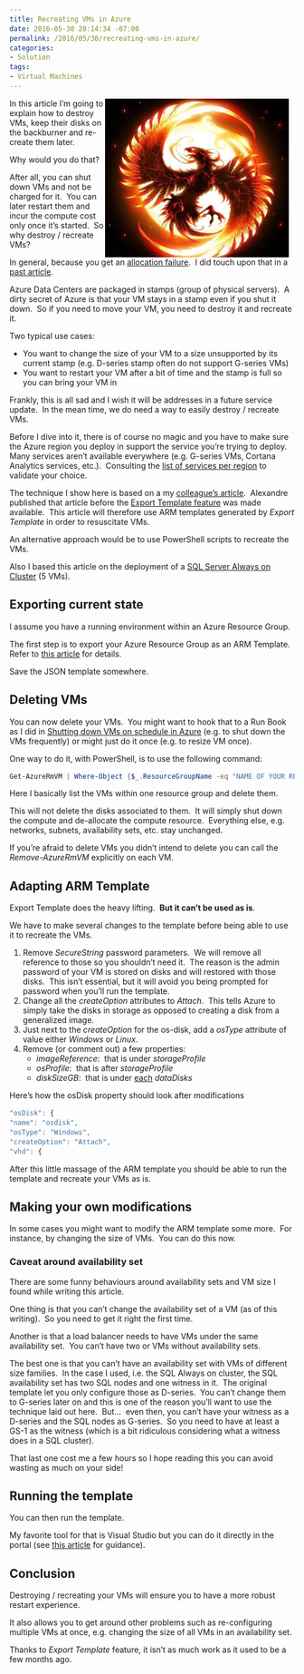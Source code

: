 ```yaml
---
title: Recreating VMs in Azure
date: 2016-05-30 20:14:34 -07:00
permalink: /2016/05/30/recreating-vms-in-azure/
categories:
- Solution
tags:
- Virtual Machines
---
```

<a href="/assets/posts/2016/2/recreating-vms-in-azure/darkphoenix1.jpg"><img style="background-image:none;float:right;padding-top:0;padding-left:0;margin:0 10px 0 0;display:inline;padding-right:0;border:0;" title="From http://www.hdwalls.xyz/" src="/assets/posts/2016/2/recreating-vms-in-azure/darkphoenix1_thumb.jpg" alt="From http://www.hdwalls.xyz/" width="325" height="280" align="right" border="0" /></a>In this article I’m going to explain how to destroy VMs, keep their disks on the backburner and re-create them later.

Why would you do that?

After all, you can shut down VMs and not be charged for it.  You can later restart them and incur the compute cost only once it’s started.  So why destroy / recreate VMs?

In general, because you get an <a href="https://azure.microsoft.com/en-us/blog/allocation-failure-and-remediation/" target="_blank">allocation failure</a>.  I did touch upon that in a <a href="https://vincentlauzon.com/2016/02/05/shutting-down-vms-on-schedule-in-azure/">past article</a>.

Azure Data Centers are packaged in stamps (group of physical servers).  A dirty secret of Azure is that your VM stays in a stamp even if you shut it down.  So if you need to move your VM, you need to destroy it and recreate it.

Two typical use cases:
<ul>
 	<li>You want to change the size of your VM to a size unsupported by its current stamp (e.g. D-series stamp often do not support G-series VMs)</li>
 	<li>You want to restart your VM after a bit of time and the stamp is full so you can bring your VM in</li>
</ul>
Frankly, this is all sad and I wish it will be addresses in a future service update.  In the mean time, we do need a way to easily destroy / recreate VMs.

Before I dive into it, there is of course no magic and you have to make sure the Azure region you deploy in support the service you’re trying to deploy.  Many services aren’t available everywhere (e.g. G-series VMs, Cortana Analytics services, etc.).  Consulting the <a href="https://azure.microsoft.com/en-us/regions/#services" target="_blank">list of services per region</a> to validate your choice.

The technique I show here is based on a my <a href="https://alexandrebrisebois.wordpress.com/2015/11/29/on-off-done-right-on-azure/" target="_blank">colleague’s article</a>.  Alexandre published that article before the <a href="https://vincentlauzon.com/2016/05/29/azure-export-template-your-new-best-friend/">Export Template feature</a> was made available.  This article will therefore use ARM templates generated by <em>Export Template</em> in order to resuscitate VMs.

An alternative approach would be to use PowerShell scripts to recreate the VMs.

Also I based this article on the deployment of a <a href="https://azure.microsoft.com/en-us/marketplace/partners/sqlvm/sqlserveralwaysonsqlvmsample/" target="_blank">SQL Server Always on Cluster</a> (5 VMs).
<h2>Exporting current state</h2>
I assume you have a running environment within an Azure Resource Group.

The first step is to export your Azure Resource Group as an ARM Template.  Refer to <a href="https://vincentlauzon.com/2016/05/29/azure-export-template-your-new-best-friend/">this article</a> for details.

Save the JSON template somewhere.
<h2>Deleting VMs</h2>
You can now delete your VMs.  You might want to hook that to a Run Book as I did in <a href="https://vincentlauzon.com/2016/02/05/shutting-down-vms-on-schedule-in-azure/">Shutting down VMs on schedule in Azure</a> (e.g. to shut down the VMs frequently) or might just do it once (e.g. to resize VM once).

One way to do it, with PowerShell, is to use the following command:

```PowerShell
Get-AzureRmVM | Where-Object {$_.ResourceGroupName -eq "NAME OF YOUR RESOURCE GROUP"} | Select-Object Name, ResourceGroupName | ForEach-Object {Remove-AzureRmVM -ResourceGroupName $_.ResourceGroupName -Name $_.Name -Force}
```

Here I basically list the VMs within one resource group and delete them.

This will not delete the disks associated to them.  It will simply shut down the compute and de-allocate the compute resource.  Everything else, e.g. networks, subnets, availability sets, etc. stay unchanged.

If you’re afraid to delete VMs you didn’t intend to delete you can call the <em>Remove-AzureRmVM</em> explicitly on each VM.
<h2>Adapting ARM Template</h2>
Export Template does the heavy lifting.  <strong>But it can’t be used as is</strong>.

We have to make several changes to the template before being able to use it to recreate the VMs.
<ol>
 	<li>Remove <em>SecureString</em> password parameters.  We will remove all reference to those so you shouldn’t need it.  The reason is the admin password of your VM is stored on disks and will restored with those disks.  This isn’t essential, but it will avoid you being prompted for password when you’ll run the template.</li>
 	<li>Change all the <em>createOption</em> attributes to <em>Attach</em>.  This tells Azure to simply take the disks in storage as opposed to creating a disk from a generalized image.</li>
 	<li>Just next to the <em>createOption</em> for the os-disk, add a <em>osType</em> attribute of value either <em>Windows</em> or <em>Linux</em>.</li>
 	<li>Remove (or comment out) a few properties:
<ul>
 	<li><em>imageReference</em>:  that is under <em>storageProfile</em></li>
 	<li><em>osProfile</em>:  that is after <em>storageProfile</em></li>
 	<li><em>diskSizeGB</em>:  that is under <u>each</u> <em>dataDisks</em></li>
</ul>
</li>
</ol>
Here’s how the osDisk property should look after modifications

```javascript
"osDisk": {
"name": "osdisk",
"osType": "Windows",
"createOption": "Attach",
"vhd": {
```

After this little massage of the ARM template you should be able to run the template and recreate your VMs as is.
<h2>Making your own modifications</h2>
In some cases you might want to modify the ARM template some more.  For instance, by changing the size of VMs.  You can do this now.
<h3>Caveat around availability set</h3>
There are some funny behaviours around availability sets and VM size I found while writing this article.

One thing is that you can’t change the availability set of a VM (as of this writing).  So you need to get it right the first time.

Another is that a load balancer needs to have VMs under the same availability set.  You can’t have two or VMs without availability sets.

The best one is that you can’t have an availability set with VMs of different size families.  In the case I used, i.e. the SQL Always on cluster, the SQL availability set has two SQL nodes and one witness in it.  The original template let you only configure those as D-series.  You can’t change them to G-series later on and this is one of the reason you’ll want to use the technique laid out here.  But…  even then, you can’t have your witness as a D-series and the SQL nodes as G-series.  So you need to have at least a GS-1 as the witness (which is a bit ridiculous considering what a witness does in a SQL cluster).

That last one cost me a few hours so I hope reading this you can avoid wasting as much on your side!
<h2>Running the template</h2>
You can then run the template.

My favorite tool for that is Visual Studio but you can do it directly in the portal (see <a href="https://azure.microsoft.com/en-us/documentation/articles/mytemplates-getstarted/" target="_blank">this article</a> for guidance).
<h2>Conclusion</h2>
Destroying / recreating your VMs will ensure you to have a more robust restart experience.

It also allows you to get around other problems such as re-configuring multiple VMs at once, e.g. changing the size of all VMs in an availability set.

Thanks to <em>Export Template</em> feature, it isn’t as much work as it used to be a few months ago.